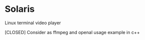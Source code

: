 # Solaris
Linux terminal video player 

[CLOSED]
Consider as ffmpeg and openal usage example in c++
